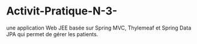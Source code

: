 # Activit-Pratique-N-3-
 une application Web JEE basée sur Spring MVC, Thylemeaf et Spring Data JPA qui permet de gérer les patients.
